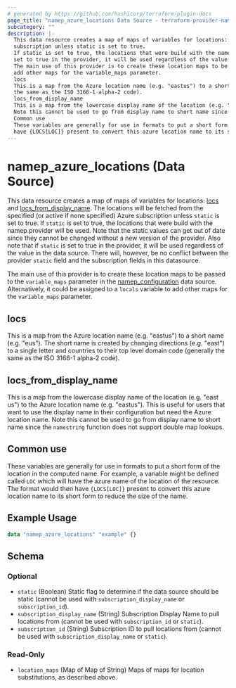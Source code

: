 ```yaml
---
# generated by https://github.com/hashicorp/terraform-plugin-docs
page_title: "namep_azure_locations Data Source - terraform-provider-namep"
subcategory: ""
description: |-
  This data resource creates a map of maps of variables for locations: locs and locs_from_display_name.  The locations will be fetched from the specified (or active if none specified) Azure
  subscription unless static is set to true.
  If static is set to true, the locations that were build with the namep provider will be used.  Note that the static values can get out of date since they cannot be changed without a new version of the provider.  Also note that if static is
  set to true in the provider, it will be used regardless of the value in the data source.  There will, however, be no conflict between the provider static field and the subscription fields in this datasource.
  The main use of this provider is to create these location maps to be passed to the variable_maps parameter in the namep_configuration configuration.md data source.  Alternatively, it could be assigned to a locals variable to
  add other maps for the variable_maps parameter.
  locs
  This is a map from the Azure location name (e.g. "eastus") to a short name (e.g. "eus").  The short name is created by changing directions (e.g. "east") to a single letter and countries to their top level domain code (generally
  the same as the ISO 3166-1 alpha-2 code).
  locs_from_display_name
  This is a map from the lowercase display name of the location (e.g. "east us") to the Azure location name (e.g. "eastus").  This is useful for users that want to use the display name in their configuration but need the Azure location name.
  Note this cannot be used to go from display name to short name since the namestring function does not support double map lookups.
  Common use
  These variables are generally for use in formats to put a short form of the location in the computed name.  For example, a variable might be defined called LOC which will have the azure name of the location of the resource.  The format would then
  have {LOCS[LOC]} present to convert this azure location name to its short form to reduce the size of the name.
---
```


# namep_azure_locations (Data Source)

This data resource creates a map of maps of variables for locations: [locs](#locs) and [locs_from_display_name](#locs_from_display_name).  The locations will be fetched from the specified (or active if none specified) Azure
subscription unless `static` is set to true.
If `static` is set to true, the locations that were build with the namep provider will be used.  Note that the static values can get out of date since they cannot be changed without a new version of the provider.  Also note that if `static` is
set to true in the provider, it will be used regardless of the value in the data source.  There will, however, be no conflict between the provider `static` field and the subscription fields in this datasource.

The main use of this provider is to create these location maps to be passed to the `variable_maps` parameter in the [namep_configuration](configuration.md) data source.  Alternatively, it could be assigned to a `locals` variable to 
add other maps for the `variable_maps` parameter.

## locs

This is a map from the Azure location name (e.g. "eastus") to a short name (e.g. "eus").  The short name is created by changing directions (e.g. "east") to a single letter and countries to their top level domain code (generally
the same as the ISO 3166-1 alpha-2 code).

## locs_from_display_name

This is a map from the lowercase display name of the location (e.g. "east us") to the Azure location name (e.g. "eastus").  This is useful for users that want to use the display name in their configuration but need the Azure location name.
Note this cannot be used to go from display name to short name since the `namestring` function does not support double map lookups.

## Common use

These variables are generally for use in formats to put a short form of the location in the computed name.  For example, a variable might be defined called `LOC` which will have the azure name of the location of the resource.  The format would then
have `{LOCS[LOC]}` present to convert this azure location name to its short form to reduce the size of the name.

## Example Usage

```terraform
data "namep_azure_locations" "example" {}
```

<!-- schema generated by tfplugindocs -->
## Schema

### Optional

- `static` (Boolean) Static flag to determine if the data source should be static (cannot be used with `subscription_display_name` or `subscription_id`).
- `subscription_display_name` (String) Subscription Display Name to pull locations from (cannot be used with `subscription_id` or `static`).
- `subscription_id` (String) Subscription ID to pull locations from (cannot be used with `subscription_display_name` or `static`).

### Read-Only

- `location_maps` (Map of Map of String) Maps of maps for location substitutions, as described above.
